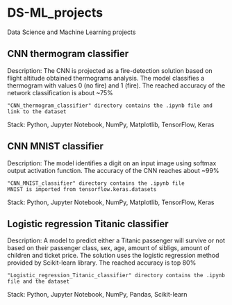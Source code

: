 # DS-ML_projects
Data Science and Machine Learning projects

## CNN thermogram classifier
Description:
The CNN is projected as a fire-detection solution based on flight altitude obtained thermograms analysis. The model classifies a thermogram with values 0 (no fire) and 1 (fire). The reached accuracy of the network classification is about ~75%

	"CNN_thermogram_classifier" directory contains the .ipynb file and link to the dataset

Stack: Python, Jupyter Notebook, NumPy, Matplotlib, TensorFlow, Keras

## CNN MNIST classifier
Description:
The model identifies a digit on an input image using softmax output activation function. The accuracy of the CNN reaches about ~99%

	"CNN_MNIST_classifier" directory contains the .ipynb file
 	MNIST is imported from tensorflow.keras.datasets

Stack: Python, Jupyter Notebook, NumPy, Matplotlib, TensorFlow, Keras

## Logistic regression Titanic classifier
Description:
A model to predict either a Titanic passenger will survive or not based on their passenger class, sex, age, amount of sibligs, amount of children and ticket price. 
The solution uses the logistic regression method provided by Scikit-learn library. The reached accuracy is top 80%

	"Logistic_regression_Titanic_classifier" directory contains the .ipynb file and the dataset

Stack: Python, Jupyter Notebook, NumPy, Pandas, Scikit-learn

